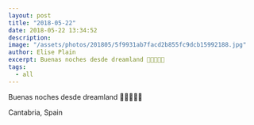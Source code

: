 ```yaml
---
layout: post
title: "2018-05-22"
date: 2018-05-22 13:34:52
description: 
image: "/assets/photos/201805/5f9931ab7facd2b855fc9dcb15992188.jpg"
author: Elise Plain
excerpt: Buenas noches desde dreamland 🐙🦑🦐🦀🐡
tags: 
  - all
---
```


Buenas noches desde dreamland 🐙🦑🦐🦀🐡
<p></p>
Cantabria, Spain
